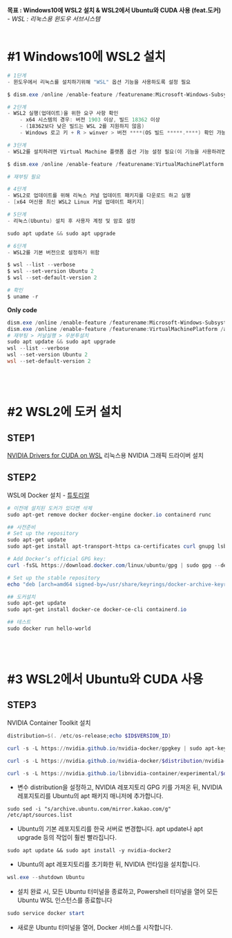 **목표 : Windows10에 WSL2 설치 & WSL2에서 Ubuntu와 CUDA 사용 (feat.도커)** - *WSL : 리눅스용 윈도우 서브시스템*<br><br>
 
# **#1 Windows10에 WSL2 설치**

``` PowerShell
# 1단계 
- 윈도우에서 리눅스를 설치하기위해 "WSL" 옵션 기능을 사용하도록 설정 필요

$ dism.exe /online /enable-feature /featurename:Microsoft-Windows-Subsystem-Linux /all /norestart

# 2단계 
- WSL2 실행(업데이트)을 위한 요구 사항 확인
    - x64 시스템의 경우: 버전 1903 이상, 빌드 18362 이상
    - (18362보다 낮은 빌드는 WSL 2를 지원하지 않음) 
    - Windows 로고 키 + R > winver > 버전 ****(OS 빌드 *****.****) 확인 가능

# 3단계 
- WSL2를 설치하려면 Virtual Machine 플랫폼 옵션 기능 설정 필요(이 기능을 사용하려면 컴퓨터에 가상화 기능이 필요)

$ dism.exe /online /enable-feature /featurename:VirtualMachinePlatform /all /norestart

# 재부팅 필요

# 4단계
- WSL2로 업데이트를 위해 리눅스 커널 업데이트 패키지를 다운로드 하고 실행
- [x64 머신용 최신 WSL2 Linux 커널 업데이트 패키지]

# 5단계
- 리눅스(Ubuntu) 설치 후 사용자 계정 및 암호 설정

sudo apt update && sudo apt upgrade

# 6단계
- WSL2를 기본 버전으로 설정하기 위함

$ wsl --list --verbose
$ wsl --set-version Ubuntu 2
$ wsl --set-default-version 2

# 확인
$ uname -r 
```

**Only code**
``` PowerShell 
dism.exe /online /enable-feature /featurename:Microsoft-Windows-Subsystem-Linux /all /norestart
dism.exe /online /enable-feature /featurename:VirtualMachinePlatform /all /norestart
# 재부팅 > 커널실행 > 우분투설치
sudo apt update && sudo apt upgrade
wsl --list --verbose
wsl --set-version Ubuntu 2
wsl --set-default-version 2
```
<br><br>

# **#2 WSL2에 도커 설치**

## STEP1
[NVIDIA Drivers for CUDA on WSL](https://developer.nvidia.com/cuda/wsl/download)
리눅스용 NVIDIA 그래픽 드라이버 설치
## STEP2
WSL에 Docker 설치 - [튜토리얼](https://docs.docker.com/engine/install/ubuntu/#uninstall-old-versions)

``` PowerShell Ubuntu
# 이전에 설치된 도커가 있다면 삭제
sudo apt-get remove docker docker-engine docker.io containerd runc

## 사전준비
# Set up the repository
sudo apt-get update
sudo apt-get install apt-transport-https ca-certificates curl gnupg lsb-release

# Add Docker’s official GPG key:
curl -fsSL https://download.docker.com/linux/ubuntu/gpg | sudo gpg --dearmor -o /usr/share/keyrings/docker-archive-keyring.gpg

# Set up the stable repository
echo "deb [arch=amd64 signed-by=/usr/share/keyrings/docker-archive-keyring.gpg] https://download.docker.com/linux/ubuntu $(lsb_release -cs) stable" | sudo tee /etc/apt/sources.list.d/docker.list > /dev/null

## 도커설치
sudo apt-get update
sudo apt-get install docker-ce docker-ce-cli containerd.io

## 테스트
sudo docker run hello-world
```
<br><br>

# **#3 WSL2에서 Ubuntu와 CUDA 사용**
## STEP3
NVIDIA Container Toolkit 설치

``` PowerShell Ubuntu
distribution=$(. /etc/os-release;echo $ID$VERSION_ID)

curl -s -L https://nvidia.github.io/nvidia-docker/gpgkey | sudo apt-key add -

curl -s -L https://nvidia.github.io/nvidia-docker/$distribution/nvidia-docker.list | sudo tee /etc/apt/sources.list.d/nvidia-docker.list

curl -s -L https://nvidia.github.io/libnvidia-container/experimental/$distribution/libnvidia-container-experimental.list | sudo tee /etc/apt/sources.list.d/libnvidia-container-experimental.list
```
- 변수 distribution을 설정하고, NVIDIA 레포지토리 GPG 키를 가져온 뒤, NVIDIA 레포지토리를 Ubuntu의 apt 패키지 매니저에 추가합니다.

```
sudo sed -i "s/archive.ubuntu.com/mirror.kakao.com/g" /etc/apt/sources.list
```
- Ubuntu의 기본 레포지토리를 한국 서버로 변경합니다. apt update나 apt upgrade 등의 작업이 훨씬 빨라집니다.

```
sudo apt update && sudo apt install -y nvidia-docker2
```
- Ubuntu의 apt 레포지토리를 초기화한 뒤, NVIDIA 런타임을 설치합니다.

``` Powershell
wsl.exe --shutdown Ubuntu
```
- 설치 완료 시, 모든 Ubuntu 터미널을 종료하고, Powershell 터미널을 열어 모든 Ubuntu WSL 인스턴스를 종료합니다

``` PowerShell Ubuntu
sudo service docker start
```
- 새로운 Ubuntu 터미널을 열어, Docker 서비스를 시작합니다.